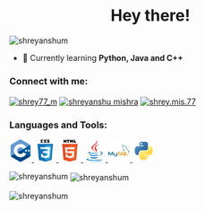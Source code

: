 
<h1 align="center">Hey there!</h1>

<p align="left"> <img src="https://komarev.com/ghpvc/?username=shreyanshum&label=Profile%20views&color=0e75b6&style=flat" alt="shreyanshum" /> </p>

- 🌱 Currently learning **Python, Java and C++**

<h3 align="left">Connect with me:</h3>
<p align="left">
<a href="https://twitter.com/shrey77_m" target="blank"><img align="center" src="https://raw.githubusercontent.com/rahuldkjain/github-profile-readme-generator/master/src/images/icons/Social/twitter.svg" alt="shrey77_m" height="30" width="40" /></a>
<a href="https://www.linkedin.com/in/shreyanshu-mishra-212700224/" target="blank"><img align="center" src="https://raw.githubusercontent.com/rahuldkjain/github-profile-readme-generator/master/src/images/icons/Social/linked-in-alt.svg" alt="shreyanshu mishra" height="30" width="40" /></a>
<a href="https://instagram.com/shrey_mis" target="blank"><img align="center" src="https://raw.githubusercontent.com/rahuldkjain/github-profile-readme-generator/master/src/images/icons/Social/instagram.svg" alt="shrey.mis.77" height="30" width="40" /></a>
</p>

<h3 align="left">Languages and Tools:</h3>
<p align="left"> <a href="https://www.w3schools.com/cpp/" target="_blank" rel="noreferrer"> <img src="https://raw.githubusercontent.com/devicons/devicon/master/icons/cplusplus/cplusplus-original.svg" alt="cplusplus" width="40" height="40"/> </a> <a href="https://www.w3schools.com/css/" target="_blank" rel="noreferrer"> <img src="https://raw.githubusercontent.com/devicons/devicon/master/icons/css3/css3-original-wordmark.svg" alt="css3" width="40" height="40"/> </a> <a href="https://www.w3.org/html/" target="_blank" rel="noreferrer"> <img src="https://raw.githubusercontent.com/devicons/devicon/master/icons/html5/html5-original-wordmark.svg" alt="html5" width="40" height="40"/> </a> <a href="https://www.java.com" target="_blank" rel="noreferrer"> <img src="https://raw.githubusercontent.com/devicons/devicon/master/icons/java/java-original.svg" alt="java" width="40" height="40"/> </a> <a href="https://www.mysql.com/" target="_blank" rel="noreferrer"> <img src="https://raw.githubusercontent.com/devicons/devicon/master/icons/mysql/mysql-original-wordmark.svg" alt="mysql" width="40" height="40"/> </a> <a href="https://www.python.org" target="_blank" rel="noreferrer"> <img src="https://raw.githubusercontent.com/devicons/devicon/master/icons/python/python-original.svg" alt="python" width="40" height="40"/> </a> </p>

<p><img align="left" src="https://github-readme-stats.vercel.app/api/top-langs?username=shreyanshum&show_icons=true&locale=en&layout=compact" alt="shreyanshum" /></p>

<p>&nbsp;<img align="center" src="https://github-readme-stats.vercel.app/api?username=shreyanshum&show_icons=true&locale=en" alt="shreyanshum" /></p>

<p><img align="center" src="https://github-readme-streak-stats.herokuapp.com/?user=shreyanshum&" alt="shreyanshum" /></p>
